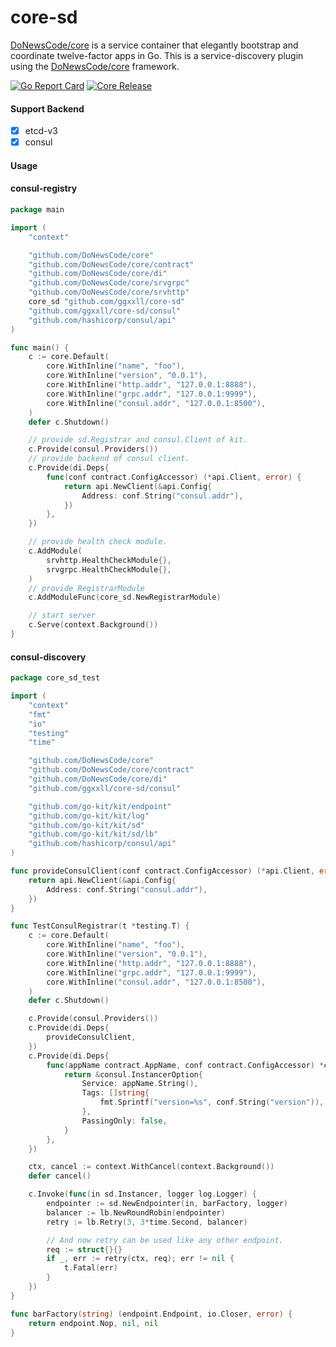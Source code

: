 # core-sd

[DoNewsCode/core](https://github.com/DoNewsCode/core) is a service container that elegantly bootstrap and coordinate twelve-factor apps in Go.
This is a service-discovery plugin using the [DoNewsCode/core](https://github.com/DoNewsCode/core) framework.

[![Go Report Card](https://goreportcard.com/badge/github.com/ggxxll/core-sd)](https://goreportcard.com/report/github.com/ggxxll/core-sd)
[![Core Release](https://img.shields.io/github/release/DoNewsCode/core.svg)](https://github.com/DoNewsCode/core/releases/latest)

#### Support Backend
- [x] etcd-v3
- [x] consul

#### Usage


#### consul-registry

```go
package main

import (
    "context"

    "github.com/DoNewsCode/core"
    "github.com/DoNewsCode/core/contract"
    "github.com/DoNewsCode/core/di"
    "github.com/DoNewsCode/core/srvgrpc"
    "github.com/DoNewsCode/core/srvhttp"
    core_sd "github.com/ggxxll/core-sd"
    "github.com/ggxxll/core-sd/consul"
    "github.com/hashicorp/consul/api"
)

func main() {
    c := core.Default(
        core.WithInline("name", "foo"),
        core.WithInline("version", "0.0.1"),
        core.WithInline("http.addr", "127.0.0.1:8888"),
        core.WithInline("grpc.addr", "127.0.0.1:9999"),
        core.WithInline("consul.addr", "127.0.0.1:8500"),
    )
    defer c.Shutdown()

    // provide sd.Registrar and consul.Client of kit.
    c.Provide(consul.Providers())
    // provide backend of consul client.
    c.Provide(di.Deps{
        func(conf contract.ConfigAccessor) (*api.Client, error) {
            return api.NewClient(&api.Config{
                Address: conf.String("consul.addr"),
            })
        },
    })

    // provide health check module.
    c.AddModule(
        srvhttp.HealthCheckModule{},
        srvgrpc.HealthCheckModule{},
    )
    // provide RegistrarModule
    c.AddModuleFunc(core_sd.NewRegistrarModule)

    // start server
    c.Serve(context.Background())
}
```


#### consul-discovery

```go
package core_sd_test

import (
	"context"
	"fmt"
	"io"
	"testing"
	"time"

	"github.com/DoNewsCode/core"
	"github.com/DoNewsCode/core/contract"
	"github.com/DoNewsCode/core/di"
	"github.com/ggxxll/core-sd/consul"

	"github.com/go-kit/kit/endpoint"
	"github.com/go-kit/kit/log"
	"github.com/go-kit/kit/sd"
	"github.com/go-kit/kit/sd/lb"
	"github.com/hashicorp/consul/api"
)

func provideConsulClient(conf contract.ConfigAccessor) (*api.Client, error) {
	return api.NewClient(&api.Config{
		Address: conf.String("consul.addr"),
	})
}

func TestConsulRegistrar(t *testing.T) {
	c := core.Default(
		core.WithInline("name", "foo"),
		core.WithInline("version", "0.0.1"),
		core.WithInline("http.addr", "127.0.0.1:8888"),
		core.WithInline("grpc.addr", "127.0.0.1:9999"),
		core.WithInline("consul.addr", "127.0.0.1:8500"),
	)
	defer c.Shutdown()

	c.Provide(consul.Providers())
	c.Provide(di.Deps{
		provideConsulClient,
	})
	c.Provide(di.Deps{
		func(appName contract.AppName, conf contract.ConfigAccessor) *consul.InstancerOption {
			return &consul.InstancerOption{
				Service: appName.String(),
				Tags: []string{
					fmt.Sprintf("version=%s", conf.String("version")),
				},
				PassingOnly: false,
			}
		},
	})

	ctx, cancel := context.WithCancel(context.Background())
	defer cancel()

	c.Invoke(func(in sd.Instancer, logger log.Logger) {
		endpointer := sd.NewEndpointer(in, barFactory, logger)
		balancer := lb.NewRoundRobin(endpointer)
		retry := lb.Retry(3, 3*time.Second, balancer)

		// And now retry can be used like any other endpoint.
		req := struct{}{}
		if _, err := retry(ctx, req); err != nil {
			t.Fatal(err)
		}
	})
}

func barFactory(string) (endpoint.Endpoint, io.Closer, error) {
	return endpoint.Nop, nil, nil
}

```